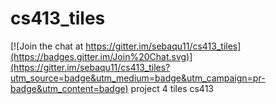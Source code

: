 # cs413_tiles

[![Join the chat at https://gitter.im/sebaqu11/cs413_tiles](https://badges.gitter.im/Join%20Chat.svg)](https://gitter.im/sebaqu11/cs413_tiles?utm_source=badge&utm_medium=badge&utm_campaign=pr-badge&utm_content=badge)
project 4 tiles cs413
